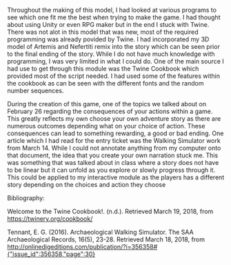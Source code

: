 Throughout the making of this model, I had looked at various programs to see which one fit me the best when trying to make the game. I had thought about using Unity or even RPG maker but in the end I stuck with Twine. There was not alot in this model that was new, most of the required programming was already povided by Twine. I had incorporated my 3D model of Artemis and Nefertiti remix into the story which can be seen prior to the final ending of the story. While I do not have much knowledge with programming, I was very limited in what I could do. One of the main source I had use to get through this module was the Twine Cookbook which provided most of the script needed. I had used some of the features within the cookbook as can be seen with the different fonts and the random number sequences.

During the creation of this game, one of the topics we talked about on February 26 regarding the consequences of your actions within a game. This greatly reflects my own choose your own adventure story as there are numerous outcomes depending what on your choice of action. These consequences can lead to something rewarding, a good or bad ending. One article which I had read for the entry ticket was the Walking Simulator work from March 14. While I could not annotate anything from my computer onto that document, the idea that you create your own narration stuck me. This was something that was talked about in class where a story does not have to be linear but it can unfold as you explore or slowly progress through it. This could be applied to my interactive module as the players has a different story depending on the choices and action they choose

Bibliography:

Welcome to the Twine Cookbook!. (n.d.). Retrieved March 19, 2018, from https://twinery.org/cookbook/

Tennant, E. G. (2016). Archaeological Walking Simulator. The SAA Archaeological Records, 16(5), 23-28. Retrieved March 18, 2018, from http://onlinedigeditions.com/publication/?i=356358#{"issue_id":356358,"page":30}
